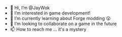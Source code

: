 - 👋 Hi, I’m @JayWok
- 👀 I’m interested in game development!
- 🌱 I’m currently learning about Forge modding 😮
- 💞️ I’m looking to collaborate on a game in the future
- 📫 How to reach me ... it's a mystery

